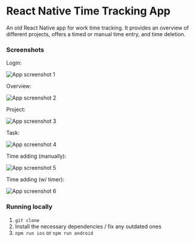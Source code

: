 # React Native Time Tracking App
An old React Native app for work time tracking. It provides an overview of different projects, offers a timed or manual time entry, and time deletion.


### Screenshots


Login:

![App screenshot 1](screenshot-1.png)


Overview:

![App screenshot 2](screenshot-2.png)


Project:

![App screenshot 3](screenshot-3.png)


Task:

![App screenshot 4](screenshot-4.png)


Time adding (manually):

![App screenshot 5](screenshot-5.png)


Time adding (w/ timer):

![App screenshot 6](screenshot-6.png)


### Running locally
1. `git clone`
2. Install the necessary dependencies / fix any outdated ones
3. `npm run ios` or `npm run android`
